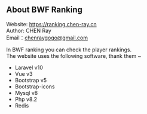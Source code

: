 ## About BWF Ranking

Website: <a href="https://ranking.chen-ray.cn">https://ranking.chen-ray.cn</a><br>
Author: CHEN Ray<br>
Email：chenraygogo@gmail.com

In BWF ranking you can check the player rankings. <br>
The website uses the following software, thank them ~

-   Laravel v10
-   Vue v3
-   Bootstrap v5
-   Bootstrap-icons
-   Mysql v8
-   Php v8.2
-   Redis